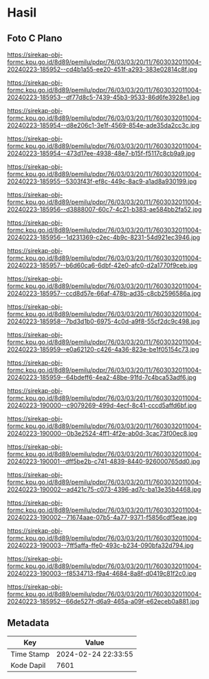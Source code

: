 # Hasil

## Foto C Plano

https://sirekap-obj-formc.kpu.go.id/8d89/pemilu/pdpr/76/03/03/20/11/7603032011004-20240223-185952--cd4b1a55-ee20-451f-a293-383e02814c8f.jpg

https://sirekap-obj-formc.kpu.go.id/8d89/pemilu/pdpr/76/03/03/20/11/7603032011004-20240223-185953--df77d8c5-7439-45b3-9533-86d6fe3928e1.jpg

https://sirekap-obj-formc.kpu.go.id/8d89/pemilu/pdpr/76/03/03/20/11/7603032011004-20240223-185954--d8e206c1-3e1f-4569-854e-ade35da2cc3c.jpg

https://sirekap-obj-formc.kpu.go.id/8d89/pemilu/pdpr/76/03/03/20/11/7603032011004-20240223-185954--473d17ee-4938-48e7-b15f-f5117c8cb9a9.jpg

https://sirekap-obj-formc.kpu.go.id/8d89/pemilu/pdpr/76/03/03/20/11/7603032011004-20240223-185955--5303f43f-ef8c-449c-8ac9-a1ad8a930199.jpg

https://sirekap-obj-formc.kpu.go.id/8d89/pemilu/pdpr/76/03/03/20/11/7603032011004-20240223-185956--d3888007-60c7-4c21-b383-ae584bb2fa52.jpg

https://sirekap-obj-formc.kpu.go.id/8d89/pemilu/pdpr/76/03/03/20/11/7603032011004-20240223-185956--1d231369-c2ec-4b9c-8231-54d921ec3946.jpg

https://sirekap-obj-formc.kpu.go.id/8d89/pemilu/pdpr/76/03/03/20/11/7603032011004-20240223-185957--b6d60ca6-6dbf-42e0-afc0-d2a1770f9ceb.jpg

https://sirekap-obj-formc.kpu.go.id/8d89/pemilu/pdpr/76/03/03/20/11/7603032011004-20240223-185957--ccd8d57e-66af-478b-ad35-c8cb2596586a.jpg

https://sirekap-obj-formc.kpu.go.id/8d89/pemilu/pdpr/76/03/03/20/11/7603032011004-20240223-185958--7bd3d1b0-6975-4c0d-a9f8-55cf2dc9c498.jpg

https://sirekap-obj-formc.kpu.go.id/8d89/pemilu/pdpr/76/03/03/20/11/7603032011004-20240223-185959--e0a62120-c426-4a36-823e-be1f05154c73.jpg

https://sirekap-obj-formc.kpu.go.id/8d89/pemilu/pdpr/76/03/03/20/11/7603032011004-20240223-185959--64bdeff6-4ea2-48be-91fd-7c4bca53adf6.jpg

https://sirekap-obj-formc.kpu.go.id/8d89/pemilu/pdpr/76/03/03/20/11/7603032011004-20240223-190000--c9079269-499d-4ecf-8c41-cccd5affd6bf.jpg

https://sirekap-obj-formc.kpu.go.id/8d89/pemilu/pdpr/76/03/03/20/11/7603032011004-20240223-190000--0b3e2524-4ff1-4f2e-ab0d-3cac73f00ec8.jpg

https://sirekap-obj-formc.kpu.go.id/8d89/pemilu/pdpr/76/03/03/20/11/7603032011004-20240223-190001--dff5be2b-c741-4839-8440-926000765dd0.jpg

https://sirekap-obj-formc.kpu.go.id/8d89/pemilu/pdpr/76/03/03/20/11/7603032011004-20240223-190002--ad421c75-c073-4396-ad7c-ba13e35b4468.jpg

https://sirekap-obj-formc.kpu.go.id/8d89/pemilu/pdpr/76/03/03/20/11/7603032011004-20240223-190002--71674aae-07b5-4a77-9371-f5856cdf5eae.jpg

https://sirekap-obj-formc.kpu.go.id/8d89/pemilu/pdpr/76/03/03/20/11/7603032011004-20240223-190003--7ff5affa-ffe0-493c-b234-090bfa32d794.jpg

https://sirekap-obj-formc.kpu.go.id/8d89/pemilu/pdpr/76/03/03/20/11/7603032011004-20240223-190003--f8534713-f9a4-4684-8a8f-d0419c81f2c0.jpg

https://sirekap-obj-formc.kpu.go.id/8d89/pemilu/pdpr/76/03/03/20/11/7603032011004-20240223-185952--66de527f-d6a9-465a-a09f-e62eceb0a881.jpg


## Metadata

| Key        | Value               |
| ---------- | ------------------- |
| Time Stamp | 2024-02-24 22:33:55 |
| Kode Dapil | 7601                |



